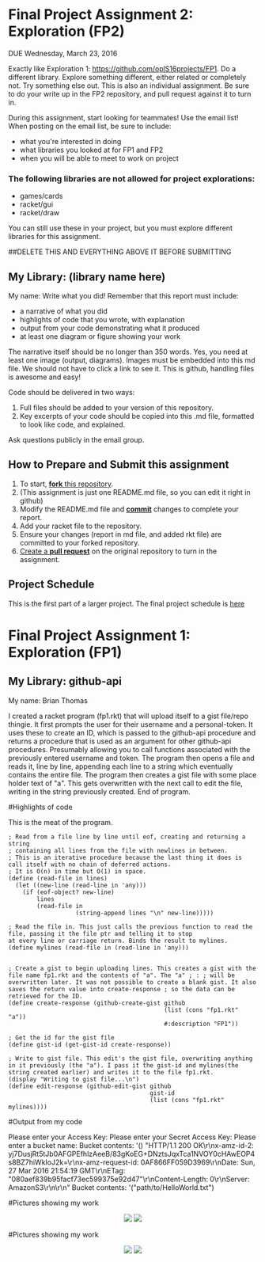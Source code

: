 # Final Project Assignment 2: Exploration (FP2)
DUE Wednesday, March 23, 2016

Exactly like Exploration 1: https://github.com/oplS16projects/FP1. Do a different library. Explore something different, either related or completely not. Try something else out. This is also an individual assignment. 
Be sure to do your write up in the FP2 repository, and pull request against it to turn in.

During this assignment, start looking for teammates! Use the email list! 
When posting on the email list, be sure to include:
* what you're interested in doing
* what libraries you looked at for FP1 and FP2
* when you will be able to meet to work on project

### The following libraries are not allowed for project explorations:
* games/cards
* racket/gui
* racket/draw 

You can still use these in your project, but you must explore different libraries for this assignment.

##DELETE THIS AND EVERYTHING ABOVE IT BEFORE SUBMITTING

## My Library: (library name here)
My name:
Write what you did!
Remember that this report must include:

* a narrative of what you did
* highlights of code that you wrote, with explanation
* output from your code demonstrating what it produced
* at least one diagram or figure showing your work

The narrative itself should be no longer than 350 words. Yes, you need at least one image (output, diagrams). Images must be embedded into this md file. We should not have to click a link to see it. This is github, handling files is awesome and easy!

Code should be delivered in two ways:

1. Full files should be added to your version of this repository.
1. Key excerpts of your code should be copied into this .md file, formatted to look like code, and explained.

Ask questions publicly in the email group.

## How to Prepare and Submit this assignment

1. To start, [**fork** this repository][forking]. 
  2. (This assignment is just one README.md file, so you can edit it right in github)
1. Modify the README.md file and [**commit**][ref-commit] changes to complete your report.
1. Add your racket file to the repository. 
1. Ensure your changes (report in md file, and added rkt file) are committed to your forked repository.
1. [Create a **pull request**][pull-request] on the original repository to turn in the assignment.

## Project Schedule
This is the first part of a larger project. The final project schedule is [here][schedule]

<!-- Links -->
[schedule]: https://github.com/oplS16projects/FP-Schedule
[markdown]: https://help.github.com/articles/markdown-basics/
[forking]: https://guides.github.com/activities/forking/
[ref-clone]: http://gitref.org/creating/#clone
[ref-commit]: http://gitref.org/basic/#commit
[ref-push]: http://gitref.org/remotes/#push
[pull-request]: https://help.github.com/articles/creating-a-pull-request


# Final Project Assignment 1: Exploration (FP1)
## My Library: github-api
My name: Brian Thomas

I created a racket program (fp1.rkt) that will upload itself to a gist file/repo thingie. It first prompts the user for their username and a personal-token. It uses these to create an ID, which is passed to the github-api procedure and returns a procedure that is used as an argument for other github-api procedures. Presumably allowing you to call functions associated with the previously entered username and token. The program then opens a file and reads it, line by line, appending each line to a string which eventually contains the entire file. The program then creates a gist file with some place holder text of "a". This gets overwritten with the next call to edit the file, writing in the string previously created. End of program.

#Highlights of code

This is the meat of the program.

```
; Read from a file line by line until eof, creating and returning a string
; containing all lines from the file with newlines in between.
; This is an iterative procedure because the last thing it does is call itself with no chain of deferred actions.
; It is O(n) in time but O(1) in space.
(define (read-file in lines)
  (let ((new-line (read-line in 'any)))
    (if (eof-object? new-line)
        lines
        (read-file in
                   (string-append lines "\n" new-line)))))

; Read the file in. This just calls the previous function to read the file, passing it the file ptr and telling it to stop
at every line or carriage return. Binds the result to mylines.
(define mylines (read-file in (read-line in 'any)))


; Create a gist to begin uploading lines. This creates a gist with the file name fp1.rkt and the contents of "a". The "a" ; : ; will be overwritten later. It was not possible to create a blank gist. It also saves the return value into create-response ; so the data can be retrieved for the ID.
(define create-response (github-create-gist github
                                            (list (cons "fp1.rkt" "a"))
                                            #:description "FP1"))

; Get the id for the gist file
(define gist-id (get-gist-id create-response))

; Write to gist file. This edit's the gist file, overwriting anything in it previously (the "a"). I pass it the gist-id and mylines(the string created earlier) and writes it to the file fp1.rkt.
(display "Writing to gist file...\n")
(define edit-response (github-edit-gist github
                                        gist-id
                                        (list (cons "fp1.rkt" mylines))))
 ```

#Output from my code

Please enter your Access Key: <Access Key>
Please enter your Secret Access Key: <Secret Access Key>
Please enter a bucket name: <Bucket Name>
Bucket contents:
'()
"HTTP/1.1 200 OK\r\nx-amz-id-2: yj7DusjRt5tJb0AFGPEfhlzAeeB/83gKoEG+DNztsJqxTca1NVOY0cHAwEOP4s8BZ7hiWkIoJ2k=\r\nx-amz-request-id: 0AF866FF059D3969\r\nDate: Sun, 27 Mar 2016 21:54:19 GMT\r\nETag: \"080aef839b95facf73ec599375e92d47\"\r\nContent-Length: 0\r\nServer: AmazonS3\r\n\r\n"
Bucket contents:
'("path/to/HelloWorld.txt")
> 

#Pictures showing my work
<p align="center">
  <img src="https://raw.githubusercontent.com/jumpyhoof/FP1/master/Photo1.png"/>
  <img src="https://raw.githubusercontent.com/jumpyhoof/FP1/master/Photo2.png"/>
</p>


#Pictures showing my work
<p align="center">
  <img src="https://raw.githubusercontent.com/jumpyhoof/FP2/master/Output.png"/>
  <img src="https://raw.githubusercontent.com/jumpyhoof/FP2/master/S3.png"/>
</p>
